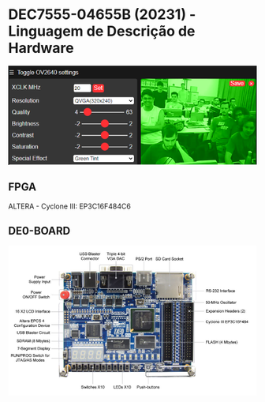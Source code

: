 # DEC7555-04655B (20231) - Linguagem de Descrição de Hardware

![](prof/turma.png)

## FPGA
ALTERA - Cyclone III: EP3C16F484C6

## DE0-BOARD
![](prof/DE0_BOARD.jpg)
